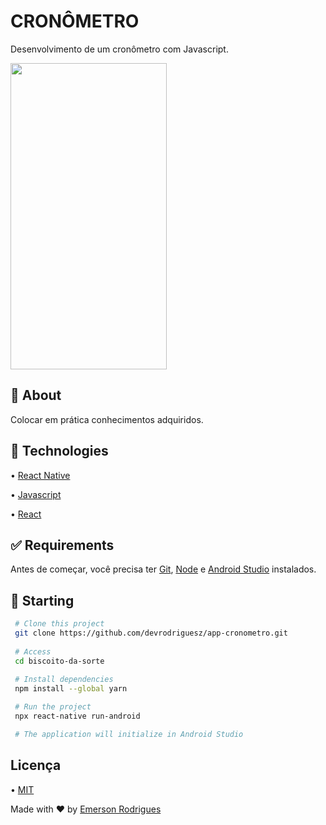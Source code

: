 
# CRONÔMETRO
Desenvolvimento de um cronômetro com Javascript.


<img src="https://user-images.githubusercontent.com/110337546/184050505-254802ba-f0bc-4c5b-a7c5-c67ef94ac3de.gif" width="250" height="490">

## 🎯 About
Colocar em prática conhecimentos adquiridos.

## 🚀 Technologies
• [React Native](https://reactnative.dev)

• [Javascript](https://www.javascript.com)

• [React](https://pt-br.reactjs.org)

## ✅ Requirements

Antes de começar, você precisa ter [Git](https://git-scm.com), [Node](https://nodejs.org/en/) e [Android Studio](https://developer.android.com/studio) instalados.

## 🏁 Starting

```bash 
 # Clone this project
 git clone https://github.com/devrodriguesz/app-cronometro.git
  
 # Access
 cd biscoito-da-sorte
  
 # Install dependencies
 npm install --global yarn

 # Run the project
 npx react-native run-android

 # The application will initialize in Android Studio
``` 

## Licença

• [MIT](https://choosealicense.com/licenses/mit/)

Made with ❤️ by [Emerson Rodrigues](https://github.com/devrodriguesz/)
